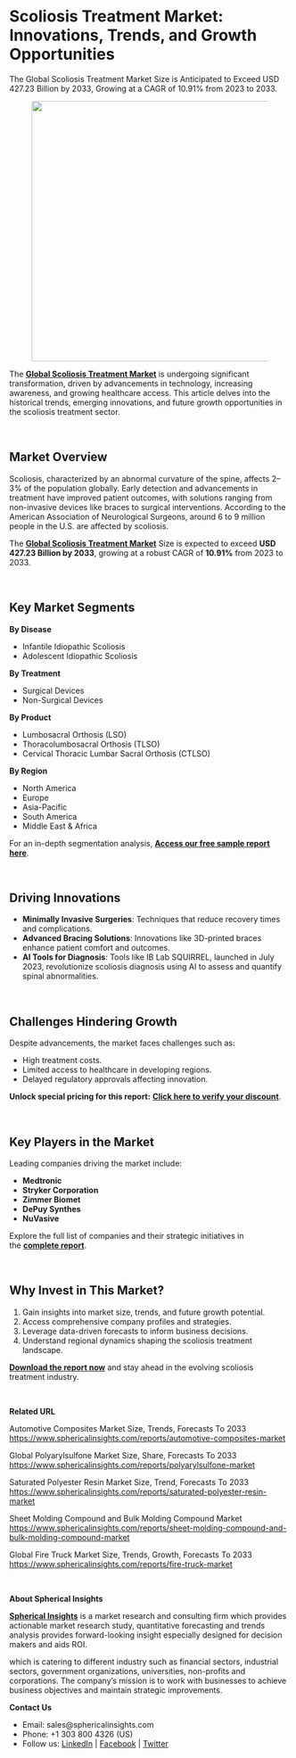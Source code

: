 <h1 id="e4e6" class="pw-post-title fo fp fq bf fr fs ft fu fv fw fx fy fz ga gb gc gd ge gf gg gh gi gj gk gl gm gn go gp gq bk" data-testid="storyTitle" data-selectable-paragraph="">Scoliosis Treatment Market: Innovations, Trends, and Growth Opportunities</h1>
<div class="eq er es et eu l">
<article>
<div class="l">
<div class="l">
<section>
<div>
<div class="fj fk fl fm fn">
<div class="ab cb">
<div class="ci bh ev ew ex ey">
<p id="1c1b" class="pw-post-body-paragraph la lb fq lc b ld le lf lg lh li lj lk ll lm ln lo lp lq lr ls lt lu lv lw lx fj bk" data-selectable-paragraph="">The Global Scoliosis Treatment Market Size is Anticipated to Exceed USD 427.23 Billion by 2033, Growing at a CAGR of 10.91% from 2023 to 2033.</p>
<figure class="mb mc md me mf mg ly lz paragraph-image">
<div class="mh mi ed mj bh mk" tabindex="0">
<div class="ly lz ma"><picture><source srcset="https://miro.medium.com/v2/resize:fit:640/format:webp/1*ZoP7GMichHNaix-jduCX2g.jpeg 640w, https://miro.medium.com/v2/resize:fit:720/format:webp/1*ZoP7GMichHNaix-jduCX2g.jpeg 720w, https://miro.medium.com/v2/resize:fit:750/format:webp/1*ZoP7GMichHNaix-jduCX2g.jpeg 750w, https://miro.medium.com/v2/resize:fit:786/format:webp/1*ZoP7GMichHNaix-jduCX2g.jpeg 786w, https://miro.medium.com/v2/resize:fit:828/format:webp/1*ZoP7GMichHNaix-jduCX2g.jpeg 828w, https://miro.medium.com/v2/resize:fit:1100/format:webp/1*ZoP7GMichHNaix-jduCX2g.jpeg 1100w, https://miro.medium.com/v2/resize:fit:1400/format:webp/1*ZoP7GMichHNaix-jduCX2g.jpeg 1400w" type="image/webp" sizes="(min-resolution: 4dppx) and (max-width: 700px) 50vw, (-webkit-min-device-pixel-ratio: 4) and (max-width: 700px) 50vw, (min-resolution: 3dppx) and (max-width: 700px) 67vw, (-webkit-min-device-pixel-ratio: 3) and (max-width: 700px) 65vw, (min-resolution: 2.5dppx) and (max-width: 700px) 80vw, (-webkit-min-device-pixel-ratio: 2.5) and (max-width: 700px) 80vw, (min-resolution: 2dppx) and (max-width: 700px) 100vw, (-webkit-min-device-pixel-ratio: 2) and (max-width: 700px) 100vw, 700px" /><source srcset="https://miro.medium.com/v2/resize:fit:640/1*ZoP7GMichHNaix-jduCX2g.jpeg 640w, https://miro.medium.com/v2/resize:fit:720/1*ZoP7GMichHNaix-jduCX2g.jpeg 720w, https://miro.medium.com/v2/resize:fit:750/1*ZoP7GMichHNaix-jduCX2g.jpeg 750w, https://miro.medium.com/v2/resize:fit:786/1*ZoP7GMichHNaix-jduCX2g.jpeg 786w, https://miro.medium.com/v2/resize:fit:828/1*ZoP7GMichHNaix-jduCX2g.jpeg 828w, https://miro.medium.com/v2/resize:fit:1100/1*ZoP7GMichHNaix-jduCX2g.jpeg 1100w, https://miro.medium.com/v2/resize:fit:1400/1*ZoP7GMichHNaix-jduCX2g.jpeg 1400w" sizes="(min-resolution: 4dppx) and (max-width: 700px) 50vw, (-webkit-min-device-pixel-ratio: 4) and (max-width: 700px) 50vw, (min-resolution: 3dppx) and (max-width: 700px) 67vw, (-webkit-min-device-pixel-ratio: 3) and (max-width: 700px) 65vw, (min-resolution: 2.5dppx) and (max-width: 700px) 80vw, (-webkit-min-device-pixel-ratio: 2.5) and (max-width: 700px) 80vw, (min-resolution: 2dppx) and (max-width: 700px) 100vw, (-webkit-min-device-pixel-ratio: 2) and (max-width: 700px) 100vw, 700px" data-testid="og" /><img class="bh ki ml c" src="https://miro.medium.com/v2/resize:fit:945/1*ZoP7GMichHNaix-jduCX2g.jpeg" alt="" width="700" height="467" /></picture></div>
</div>
</figure>
<p id="9b48" class="pw-post-body-paragraph la lb fq lc b ld le lf lg lh li lj lk ll lm ln lo lp lq lr ls lt lu lv lw lx fj bk" data-selectable-paragraph="">The&nbsp;<a class="af mm" href="https://www.sphericalinsights.com/reports/scoliosis-treatment-market" target="_blank" rel="noopener ugc nofollow"><strong class="lc fr">Global Scoliosis Treatment Market</strong></a>&nbsp;is undergoing significant transformation, driven by advancements in technology, increasing awareness, and growing healthcare access. This article delves into the historical trends, emerging innovations, and future growth opportunities in the scoliosis treatment sector.</p>
</div>
</div>
</div>
<div class="ab cb mn mo mp mq">&nbsp;</div>
<div class="fj fk fl fm fn">
<div class="ab cb">
<div class="ci bh ev ew ex ey">
<h2 id="c82b" class="mv mw fq bf mx my mz na nb nc nd ne nf ll ng nh ni lp nj nk nl lt nm nn no np bk" data-selectable-paragraph="">Market Overview</h2>
<p id="c473" class="pw-post-body-paragraph la lb fq lc b ld nq lf lg lh nr lj lk ll ns ln lo lp nt lr ls lt nu lv lw lx fj bk" data-selectable-paragraph="">Scoliosis, characterized by an abnormal curvature of the spine, affects 2&ndash;3% of the population globally. Early detection and advancements in treatment have improved patient outcomes, with solutions ranging from non-invasive devices like braces to surgical interventions. According to the American Association of Neurological Surgeons, around 6 to 9 million people in the U.S. are affected by scoliosis.</p>
<p id="08a6" class="pw-post-body-paragraph la lb fq lc b ld le lf lg lh li lj lk ll lm ln lo lp lq lr ls lt lu lv lw lx fj bk" data-selectable-paragraph="">The&nbsp;<a class="af mm" href="https://www.sphericalinsights.com/reports/scoliosis-treatment-market" target="_blank" rel="noopener ugc nofollow"><strong class="lc fr">Global Scoliosis Treatment Market</strong></a>&nbsp;Size is expected to exceed&nbsp;<strong class="lc fr">USD 427.23 Billion by 2033</strong>, growing at a robust CAGR of&nbsp;<strong class="lc fr">10.91%</strong>&nbsp;from 2023 to 2033.</p>
</div>
</div>
</div>
<div class="ab cb mn mo mp mq">&nbsp;</div>
<div class="fj fk fl fm fn">
<div class="ab cb">
<div class="ci bh ev ew ex ey">
<h2 id="58c2" class="mv mw fq bf mx my mz na nb nc nd ne nf ll ng nh ni lp nj nk nl lt nm nn no np bk" data-selectable-paragraph="">Key Market Segments</h2>
<p id="fc25" class="pw-post-body-paragraph la lb fq lc b ld nq lf lg lh nr lj lk ll ns ln lo lp nt lr ls lt nu lv lw lx fj bk" data-selectable-paragraph=""><strong class="lc fr">By Disease</strong></p>
<ul class="">
<li id="5805" class="la lb fq lc b ld le lf lg lh li lj lk ll lm ln lo lp lq lr ls lt lu lv lw lx nv nw nx bk" data-selectable-paragraph="">Infantile Idiopathic Scoliosis</li>
<li id="4409" class="la lb fq lc b ld ny lf lg lh nz lj lk ll oa ln lo lp ob lr ls lt oc lv lw lx nv nw nx bk" data-selectable-paragraph="">Adolescent Idiopathic Scoliosis</li>
</ul>
<p id="8ee3" class="pw-post-body-paragraph la lb fq lc b ld le lf lg lh li lj lk ll lm ln lo lp lq lr ls lt lu lv lw lx fj bk" data-selectable-paragraph=""><strong class="lc fr">By Treatment</strong></p>
<ul class="">
<li id="d47b" class="la lb fq lc b ld le lf lg lh li lj lk ll lm ln lo lp lq lr ls lt lu lv lw lx nv nw nx bk" data-selectable-paragraph="">Surgical Devices</li>
<li id="172e" class="la lb fq lc b ld ny lf lg lh nz lj lk ll oa ln lo lp ob lr ls lt oc lv lw lx nv nw nx bk" data-selectable-paragraph="">Non-Surgical Devices</li>
</ul>
<p id="0e6e" class="pw-post-body-paragraph la lb fq lc b ld le lf lg lh li lj lk ll lm ln lo lp lq lr ls lt lu lv lw lx fj bk" data-selectable-paragraph=""><strong class="lc fr">By Product</strong></p>
<ul class="">
<li id="2441" class="la lb fq lc b ld le lf lg lh li lj lk ll lm ln lo lp lq lr ls lt lu lv lw lx nv nw nx bk" data-selectable-paragraph="">Lumbosacral Orthosis (LSO)</li>
<li id="2be8" class="la lb fq lc b ld ny lf lg lh nz lj lk ll oa ln lo lp ob lr ls lt oc lv lw lx nv nw nx bk" data-selectable-paragraph="">Thoracolumbosacral Orthosis (TLSO)</li>
<li id="bd30" class="la lb fq lc b ld ny lf lg lh nz lj lk ll oa ln lo lp ob lr ls lt oc lv lw lx nv nw nx bk" data-selectable-paragraph="">Cervical Thoracic Lumbar Sacral Orthosis (CTLSO)</li>
</ul>
<p id="9eae" class="pw-post-body-paragraph la lb fq lc b ld le lf lg lh li lj lk ll lm ln lo lp lq lr ls lt lu lv lw lx fj bk" data-selectable-paragraph=""><strong class="lc fr">By Region</strong></p>
<ul class="">
<li id="57e6" class="la lb fq lc b ld le lf lg lh li lj lk ll lm ln lo lp lq lr ls lt lu lv lw lx nv nw nx bk" data-selectable-paragraph="">North America</li>
<li id="00b2" class="la lb fq lc b ld ny lf lg lh nz lj lk ll oa ln lo lp ob lr ls lt oc lv lw lx nv nw nx bk" data-selectable-paragraph="">Europe</li>
<li id="1748" class="la lb fq lc b ld ny lf lg lh nz lj lk ll oa ln lo lp ob lr ls lt oc lv lw lx nv nw nx bk" data-selectable-paragraph="">Asia-Pacific</li>
<li id="23a8" class="la lb fq lc b ld ny lf lg lh nz lj lk ll oa ln lo lp ob lr ls lt oc lv lw lx nv nw nx bk" data-selectable-paragraph="">South America</li>
<li id="ebf0" class="la lb fq lc b ld ny lf lg lh nz lj lk ll oa ln lo lp ob lr ls lt oc lv lw lx nv nw nx bk" data-selectable-paragraph="">Middle East &amp; Africa</li>
</ul>
<p id="26d9" class="pw-post-body-paragraph la lb fq lc b ld le lf lg lh li lj lk ll lm ln lo lp lq lr ls lt lu lv lw lx fj bk" data-selectable-paragraph="">For an in-depth segmentation analysis,&nbsp;<a class="af mm" href="https://www.sphericalinsights.com/request-sample/6097" target="_blank" rel="noopener ugc nofollow"><strong class="lc fr">Access our free sample report here</strong></a>.</p>
</div>
</div>
</div>
<div class="ab cb mn mo mp mq">&nbsp;</div>
<div class="fj fk fl fm fn">
<div class="ab cb">
<div class="ci bh ev ew ex ey">
<h2 id="db51" class="mv mw fq bf mx my mz na nb nc nd ne nf ll ng nh ni lp nj nk nl lt nm nn no np bk" data-selectable-paragraph="">Driving Innovations</h2>
<ul class="">
<li id="20ec" class="la lb fq lc b ld nq lf lg lh nr lj lk ll ns ln lo lp nt lr ls lt nu lv lw lx nv nw nx bk" data-selectable-paragraph=""><strong class="lc fr">Minimally Invasive Surgeries</strong>: Techniques that reduce recovery times and complications.</li>
<li id="3f0a" class="la lb fq lc b ld ny lf lg lh nz lj lk ll oa ln lo lp ob lr ls lt oc lv lw lx nv nw nx bk" data-selectable-paragraph=""><strong class="lc fr">Advanced Bracing Solutions</strong>: Innovations like 3D-printed braces enhance patient comfort and outcomes.</li>
<li id="49e6" class="la lb fq lc b ld ny lf lg lh nz lj lk ll oa ln lo lp ob lr ls lt oc lv lw lx nv nw nx bk" data-selectable-paragraph=""><strong class="lc fr">AI Tools for Diagnosis</strong>: Tools like IB Lab SQUIRREL, launched in July 2023, revolutionize scoliosis diagnosis using AI to assess and quantify spinal abnormalities.</li>
</ul>
</div>
</div>
</div>
<div class="ab cb mn mo mp mq">&nbsp;</div>
<div class="fj fk fl fm fn">
<div class="ab cb">
<div class="ci bh ev ew ex ey">
<h2 id="321c" class="mv mw fq bf mx my mz na nb nc nd ne nf ll ng nh ni lp nj nk nl lt nm nn no np bk" data-selectable-paragraph="">Challenges Hindering Growth</h2>
<p id="ff2d" class="pw-post-body-paragraph la lb fq lc b ld nq lf lg lh nr lj lk ll ns ln lo lp nt lr ls lt nu lv lw lx fj bk" data-selectable-paragraph="">Despite advancements, the market faces challenges such as:</p>
<ul class="">
<li id="389e" class="la lb fq lc b ld le lf lg lh li lj lk ll lm ln lo lp lq lr ls lt lu lv lw lx nv nw nx bk" data-selectable-paragraph="">High treatment costs.</li>
<li id="a59b" class="la lb fq lc b ld ny lf lg lh nz lj lk ll oa ln lo lp ob lr ls lt oc lv lw lx nv nw nx bk" data-selectable-paragraph="">Limited access to healthcare in developing regions.</li>
<li id="5c9f" class="la lb fq lc b ld ny lf lg lh nz lj lk ll oa ln lo lp ob lr ls lt oc lv lw lx nv nw nx bk" data-selectable-paragraph="">Delayed regulatory approvals affecting innovation.</li>
</ul>
<p id="407c" class="pw-post-body-paragraph la lb fq lc b ld le lf lg lh li lj lk ll lm ln lo lp lq lr ls lt lu lv lw lx fj bk" data-selectable-paragraph=""><strong class="lc fr">Unlock special pricing for this report:</strong>&nbsp;<a class="af mm" href="https://www.sphericalinsights.com/request-discount/6097" target="_blank" rel="noopener ugc nofollow"><strong class="lc fr">Click here to verify your discount</strong></a>.</p>
</div>
</div>
</div>
<div class="ab cb mn mo mp mq">&nbsp;</div>
<div class="fj fk fl fm fn">
<div class="ab cb">
<div class="ci bh ev ew ex ey">
<h2 id="0876" class="mv mw fq bf mx my mz na nb nc nd ne nf ll ng nh ni lp nj nk nl lt nm nn no np bk" data-selectable-paragraph="">Key Players in the Market</h2>
<p id="503a" class="pw-post-body-paragraph la lb fq lc b ld nq lf lg lh nr lj lk ll ns ln lo lp nt lr ls lt nu lv lw lx fj bk" data-selectable-paragraph="">Leading companies driving the market include:</p>
<ul class="">
<li id="c37e" class="la lb fq lc b ld le lf lg lh li lj lk ll lm ln lo lp lq lr ls lt lu lv lw lx nv nw nx bk" data-selectable-paragraph=""><strong class="lc fr">Medtronic</strong></li>
<li id="a0ae" class="la lb fq lc b ld ny lf lg lh nz lj lk ll oa ln lo lp ob lr ls lt oc lv lw lx nv nw nx bk" data-selectable-paragraph=""><strong class="lc fr">Stryker Corporation</strong></li>
<li id="4905" class="la lb fq lc b ld ny lf lg lh nz lj lk ll oa ln lo lp ob lr ls lt oc lv lw lx nv nw nx bk" data-selectable-paragraph=""><strong class="lc fr">Zimmer Biomet</strong></li>
<li id="09af" class="la lb fq lc b ld ny lf lg lh nz lj lk ll oa ln lo lp ob lr ls lt oc lv lw lx nv nw nx bk" data-selectable-paragraph=""><strong class="lc fr">DePuy Synthes</strong></li>
<li id="7226" class="la lb fq lc b ld ny lf lg lh nz lj lk ll oa ln lo lp ob lr ls lt oc lv lw lx nv nw nx bk" data-selectable-paragraph=""><strong class="lc fr">NuVasive</strong></li>
</ul>
<p id="a3ff" class="pw-post-body-paragraph la lb fq lc b ld le lf lg lh li lj lk ll lm ln lo lp lq lr ls lt lu lv lw lx fj bk" data-selectable-paragraph="">Explore the full list of companies and their strategic initiatives in the&nbsp;<a class="af mm" href="https://www.sphericalinsights.com/reports/scoliosis-treatment-market" target="_blank" rel="noopener ugc nofollow"><strong class="lc fr">complete report</strong></a>.</p>
</div>
</div>
</div>
<div class="ab cb mn mo mp mq">&nbsp;</div>
<div class="fj fk fl fm fn">
<div class="ab cb">
<div class="ci bh ev ew ex ey">
<h2 id="1b7a" class="mv mw fq bf mx my mz na nb nc nd ne nf ll ng nh ni lp nj nk nl lt nm nn no np bk" data-selectable-paragraph="">Why Invest in This Market?</h2>
<ol class="">
<li id="6a07" class="la lb fq lc b ld nq lf lg lh nr lj lk ll ns ln lo lp nt lr ls lt nu lv lw lx od nw nx bk" data-selectable-paragraph="">Gain insights into market size, trends, and future growth potential.</li>
<li id="e75b" class="la lb fq lc b ld ny lf lg lh nz lj lk ll oa ln lo lp ob lr ls lt oc lv lw lx od nw nx bk" data-selectable-paragraph="">Access comprehensive company profiles and strategies.</li>
<li id="c3ca" class="la lb fq lc b ld ny lf lg lh nz lj lk ll oa ln lo lp ob lr ls lt oc lv lw lx od nw nx bk" data-selectable-paragraph="">Leverage data-driven forecasts to inform business decisions.</li>
<li id="0ee8" class="la lb fq lc b ld ny lf lg lh nz lj lk ll oa ln lo lp ob lr ls lt oc lv lw lx od nw nx bk" data-selectable-paragraph="">Understand regional dynamics shaping the scoliosis treatment landscape.</li>
</ol>
<p id="8314" class="pw-post-body-paragraph la lb fq lc b ld le lf lg lh li lj lk ll lm ln lo lp lq lr ls lt lu lv lw lx fj bk" data-selectable-paragraph=""><a class="af mm" href="https://www.sphericalinsights.com/reports/scoliosis-treatment-market" target="_blank" rel="noopener ugc nofollow"><strong class="lc fr">Download the report now</strong></a>&nbsp;and stay ahead in the evolving scoliosis treatment industry.</p>
</div>
</div>
</div>
<div class="ab cb mn mo mp mq">&nbsp;</div>
<div class="fj fk fl fm fn">
<div class="ab cb">
<div class="ci bh ev ew ex ey">
<p id="7922" class="pw-post-body-paragraph la lb fq lc b ld le lf lg lh li lj lk ll lm ln lo lp lq lr ls lt lu lv lw lx fj bk" data-selectable-paragraph=""><strong class="lc fr">Related URL</strong></p>
<p id="7422" class="pw-post-body-paragraph la lb fq lc b ld le lf lg lh li lj lk ll lm ln lo lp lq lr ls lt lu lv lw lx fj bk" data-selectable-paragraph="">Automotive Composites Market Size, Trends, Forecasts To 2033<br /><a class="af mm" href="https://www.sphericalinsights.com/reports/automotive-composites-market" target="_blank" rel="noopener ugc nofollow">https://www.sphericalinsights.com/reports/automotive-composites-market</a></p>
<p id="477f" class="pw-post-body-paragraph la lb fq lc b ld le lf lg lh li lj lk ll lm ln lo lp lq lr ls lt lu lv lw lx fj bk" data-selectable-paragraph="">Global Polyarylsulfone Market Size, Share, Forecasts To 2033<br /><a class="af mm" href="https://www.sphericalinsights.com/reports/polyarylsulfone-market" target="_blank" rel="noopener ugc nofollow">https://www.sphericalinsights.com/reports/polyarylsulfone-market</a></p>
<p id="3558" class="pw-post-body-paragraph la lb fq lc b ld le lf lg lh li lj lk ll lm ln lo lp lq lr ls lt lu lv lw lx fj bk" data-selectable-paragraph="">Saturated Polyester Resin Market Size, Trend, Forecasts To 2033<br /><a class="af mm" href="https://www.sphericalinsights.com/reports/saturated-polyester-resin-market" target="_blank" rel="noopener ugc nofollow">https://www.sphericalinsights.com/reports/saturated-polyester-resin-market</a></p>
<p id="c714" class="pw-post-body-paragraph la lb fq lc b ld le lf lg lh li lj lk ll lm ln lo lp lq lr ls lt lu lv lw lx fj bk" data-selectable-paragraph="">Sheet Molding Compound and Bulk Molding Compound Market<br /><a class="af mm" href="https://www.sphericalinsights.com/reports/sheet-molding-compound-and-bulk-molding-compound-market" target="_blank" rel="noopener ugc nofollow">https://www.sphericalinsights.com/reports/sheet-molding-compound-and-bulk-molding-compound-market</a></p>
<p id="ceb4" class="pw-post-body-paragraph la lb fq lc b ld le lf lg lh li lj lk ll lm ln lo lp lq lr ls lt lu lv lw lx fj bk" data-selectable-paragraph="">Global Fire Truck Market Size, Trends, Growth, Forecasts To 2033<br /><a class="af mm" href="https://www.sphericalinsights.com/reports/fire-truck-market" target="_blank" rel="noopener ugc nofollow">https://www.sphericalinsights.com/reports/fire-truck-market</a></p>
</div>
</div>
</div>
<div class="ab cb mn mo mp mq">&nbsp;</div>
<div class="fj fk fl fm fn">
<div class="ab cb">
<div class="ci bh ev ew ex ey">
<p id="3911" class="pw-post-body-paragraph la lb fq lc b ld le lf lg lh li lj lk ll lm ln lo lp lq lr ls lt lu lv lw lx fj bk" data-selectable-paragraph=""><strong class="lc fr">About Spherical Insights</strong></p>
<p id="1605" class="pw-post-body-paragraph la lb fq lc b ld le lf lg lh li lj lk ll lm ln lo lp lq lr ls lt lu lv lw lx fj bk" data-selectable-paragraph=""><a class="af mm" href="https://www.sphericalinsights.com/" target="_blank" rel="noopener ugc nofollow"><strong class="lc fr">Spherical Insights</strong></a>&nbsp;is a market research and consulting firm which provides actionable market research study, quantitative forecasting and trends analysis provides forward-looking insight especially designed for decision makers and aids ROI.</p>
<p id="d280" class="pw-post-body-paragraph la lb fq lc b ld le lf lg lh li lj lk ll lm ln lo lp lq lr ls lt lu lv lw lx fj bk" data-selectable-paragraph="">which is catering to different industry such as financial sectors, industrial sectors, government organizations, universities, non-profits and corporations. The company&rsquo;s mission is to work with businesses to achieve business objectives and maintain strategic improvements.</p>
<p id="8a1e" class="pw-post-body-paragraph la lb fq lc b ld le lf lg lh li lj lk ll lm ln lo lp lq lr ls lt lu lv lw lx fj bk" data-selectable-paragraph=""><strong class="lc fr">Contact Us</strong></p>
<ul class="">
<li id="2da4" class="la lb fq lc b ld le lf lg lh li lj lk ll lm ln lo lp lq lr ls lt lu lv lw lx nv nw nx bk" data-selectable-paragraph="">Email: sales@sphericalinsights.com</li>
<li id="d046" class="la lb fq lc b ld ny lf lg lh nz lj lk ll oa ln lo lp ob lr ls lt oc lv lw lx nv nw nx bk" data-selectable-paragraph="">Phone: +1 303 800 4326 (US)</li>
<li id="47aa" class="la lb fq lc b ld ny lf lg lh nz lj lk ll oa ln lo lp ob lr ls lt oc lv lw lx nv nw nx bk" data-selectable-paragraph="">Follow us:&nbsp;<a class="af mm" href="https://www.linkedin.com/company/spherical-insight/" target="_blank" rel="noopener ugc nofollow">LinkedIn</a>&nbsp;|&nbsp;<a class="af mm" href="https://www.facebook.com/sphericalinsights22" target="_blank" rel="noopener ugc nofollow">Facebook</a>&nbsp;|&nbsp;<a class="af mm" href="https://twitter.com/SInsights_US" target="_blank" rel="noopener ugc nofollow">Twitter</a></li>
</ul>
</div>
</div>
</div>
</div>
</section>
</div>
</div>
</article>
</div>
<div class="l">&nbsp;</div>
<footer class="oe of og oh oi ab q oj ok c">
<div class="l ae">&nbsp;</div>
</footer>
<div class="os l">&nbsp;</div>
